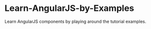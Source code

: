 Learn-AngularJS-by-Examples
===========================

Learn AngularJS components by playing around the tutorial examples.
